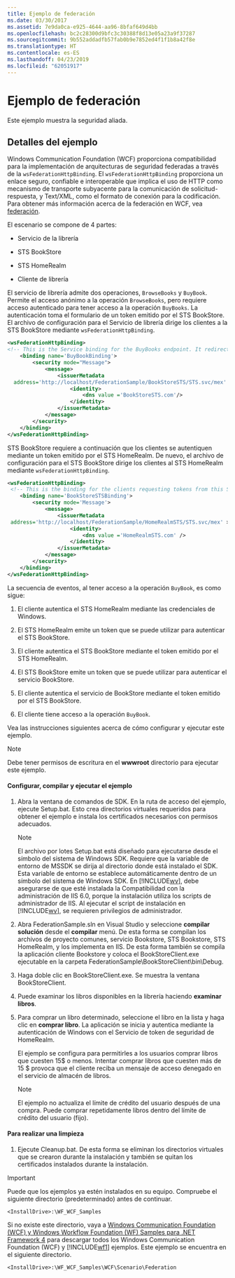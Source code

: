 ```yaml
---
title: Ejemplo de federación
ms.date: 03/30/2017
ms.assetid: 7e9da0ca-e925-4644-aa96-8bfaf649d4bb
ms.openlocfilehash: bc2c28300d9bfc3c30388f8d13e05a23a9f37287
ms.sourcegitcommit: 9b552addadfb57fab0b9e7852ed4f1f1b8a42f8e
ms.translationtype: HT
ms.contentlocale: es-ES
ms.lasthandoff: 04/23/2019
ms.locfileid: "62051917"
---
```

# <a name="federation-sample"></a>Ejemplo de federación
Este ejemplo muestra la seguridad aliada.  
  
## <a name="sample-details"></a>Detalles del ejemplo  
 Windows Communication Foundation (WCF) proporciona compatibilidad para la implementación de arquitecturas de seguridad federadas a través de la `wsFederationHttpBinding`. El `wsFederationHttpBinding` proporciona un enlace seguro, confiable e interoperable que implica el uso de HTTP como mecanismo de transporte subyacente para la comunicación de solicitud-respuesta, y Text/XML, como el formato de conexión para la codificación. Para obtener más información acerca de la federación en WCF, vea [federación](../../../../docs/framework/wcf/feature-details/federation.md).  
  
 El escenario se compone de 4 partes:  
  
- Servicio de la librería  
  
- STS BookStore  
  
- STS HomeRealm   
  
- Cliente de librería  
  
 El servicio de librería admite dos operaciones, `BrowseBooks` y `BuyBook`. Permite el acceso anónimo a la operación `BrowseBooks`, pero requiere acceso autenticado para tener acceso a la operación `BuyBooks`. La autenticación toma el formulario de un token emitido por el STS BookStore. El archivo de configuración para el Servicio de librería dirige los clientes a la STS BookStore mediante `wsFederationHttpBinding`.  
  
```xml  
<wsFederationHttpBinding>  
<!-- This is the Service binding for the BuyBooks endpoint. It redirects clients to the BookStore STS -->  
    <binding name='BuyBookBinding'>  
        <security mode="Message">  
            <message>  
                <issuerMetadata  
  address='http://localhost/FederationSample/BookStoreSTS/STS.svc/mex' >  
                    <identity>  
                        <dns value ='BookStoreSTS.com'/>  
                    </identity>  
                </issuerMetadata>  
            </message>  
        </security>  
    </binding>  
</wsFederationHttpBinding>  
```  
  
 STS BookStore requiere a continuación que los clientes se autentiquen mediante un token emitido por el STS HomeRealm. De nuevo, el archivo de configuración para el STS BookStore dirige los clientes al STS HomeRealm mediante `wsFederationHttpBinding`.  
  
```xml  
<wsFederationHttpBinding>  
 <!-- This is the binding for the clients requesting tokens from this STS. It redirects clients to the HomeRealm STS -->  
    <binding name='BookStoreSTSBinding'>  
        <security mode='Message'>  
            <message>  
                <issuerMetadata  
 address='http://localhost/FederationSample/HomeRealmSTS/STS.svc/mex' >  
                    <identity>  
                        <dns value ='HomeRealmSTS.com' />  
                    </identity>  
                </issuerMetadata>  
            </message>  
        </security>  
    </binding>  
</wsFederationHttpBinding>  
```  
  
 La secuencia de eventos, al tener acceso a la operación `BuyBook`, es como sigue:  
  
1. El cliente autentica el STS HomeRealm mediante las credenciales de Windows.  
  
2. El STS HomeRealm emite un token que se puede utilizar para autenticar el STS BookStore.  
  
3. El cliente autentica el STS BookStore mediante el token emitido por el STS HomeRealm.  
  
4. El STS BookStore emite un token que se puede utilizar para autenticar el servicio BookStore.  
  
5. El cliente autentica el servicio de BookStore mediante el token emitido por el STS BookStore.  
  
6. El cliente tiene acceso a la operación `BuyBook`.  
  
 Vea las instrucciones siguientes acerca de cómo configurar y ejecutar este ejemplo.  
  
> [!NOTE]
>  Debe tener permisos de escritura en el **wwwroot** directorio para ejecutar este ejemplo.  
  
#### <a name="to-set-up-build-and-run-the-sample"></a>Configurar, compilar y ejecutar el ejemplo  
  
1. Abra la ventana de comandos de SDK. En la ruta de acceso del ejemplo, ejecute Setup.bat. Esto crea directorios virtuales requeridos para obtener el ejemplo e instala los certificados necesarios con permisos adecuados.  
  
    > [!NOTE]
    >  El archivo por lotes Setup.bat está diseñado para ejecutarse desde el símbolo del sistema de Windows SDK. Requiere que la variable de entorno de MSSDK se dirija al directorio donde está instalado el SDK. Esta variable de entorno se establece automáticamente dentro de un símbolo del sistema de Windows SDK. En [!INCLUDE[wv](../../../../includes/wv-md.md)], debe asegurarse de que esté instalada la Compatibilidad con la administración de IIS 6.0, porque la instalación utiliza los scripts de administrador de IIS. Al ejecutar el script de instalación en [!INCLUDE[wv](../../../../includes/wv-md.md)], se requieren privilegios de administrador.  
  
2. Abra FederationSample.sln en Visual Studio y seleccione **compilar solución** desde el **compilar** menú. De esta forma se compilan los archivos de proyecto comunes, servicio Bookstore, STS Bookstore, STS HomeRealm, y los implementa en IIS. De esta forma también se compila la aplicación cliente Bookstore y coloca el BookStoreClient.exe ejecutable en la carpeta FederationSample\BookStoreClient\bin\Debug.  
  
3. Haga doble clic en BookStoreClient.exe. Se muestra la ventana BookStoreClient.  
  
4. Puede examinar los libros disponibles en la librería haciendo **examinar libros**.  
  
5. Para comprar un libro determinado, seleccione el libro en la lista y haga clic en **comprar libro**. La aplicación se inicia y autentica mediante la autenticación de Windows con el Servicio de token de seguridad de HomeRealm.  
  
     El ejemplo se configura para permitirles a los usuarios comprar libros que cuesten 15$ o menos. Intentar comprar libros que cuesten más de 15 $ provoca que el cliente reciba un mensaje de acceso denegado en el servicio de almacén de libros.  
  
    > [!NOTE]
    >  El ejemplo no actualiza el límite de crédito del usuario después de una compra. Puede comprar repetidamente libros dentro del límite de crédito del usuario (fijo).  
  
#### <a name="to-clean-up"></a>Para realizar una limpieza  
  
1. Ejecute Cleanup.bat. De esta forma se eliminan los directorios virtuales que se crearon durante la instalación y también se quitan los certificados instalados durante la instalación.  
  
> [!IMPORTANT]
>  Puede que los ejemplos ya estén instalados en su equipo. Compruebe el siguiente directorio (predeterminado) antes de continuar.  
>   
>  `<InstallDrive>:\WF_WCF_Samples`  
>   
>  Si no existe este directorio, vaya a [Windows Communication Foundation (WCF) y Windows Workflow Foundation (WF) Samples para .NET Framework 4](https://go.microsoft.com/fwlink/?LinkId=150780) para descargar todos los Windows Communication Foundation (WCF) y [!INCLUDE[wf1](../../../../includes/wf1-md.md)] ejemplos. Este ejemplo se encuentra en el siguiente directorio.  
>   
>  `<InstallDrive>:\WF_WCF_Samples\WCF\Scenario\Federation`  
